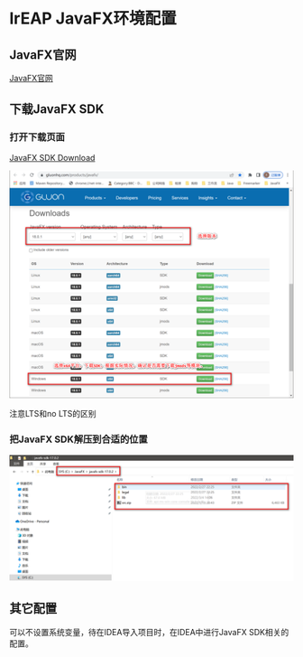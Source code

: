 # lrEAP JavaFX环境配置

## JavaFX官网

[JavaFX官网](https://openjfx.io/)



## 下载JavaFX SDK

### 打开下载页面

[JavaFX SDK Download](https://gluonhq.com/products/javafx/)

![JavaFX SDK](javafx01.png)

注意LTS和no LTS的区别

### 把JavaFX SDK解压到合适的位置

![JavaFX SDK](javafx02.png)

## 其它配置

可以不设置系统变量，待在IDEA导入项目时，在IDEA中进行JavaFX SDK相关的配置。
